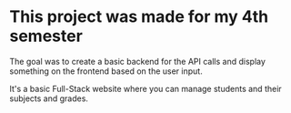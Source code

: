 # This project was made for my 4th semester

The goal was to create a basic backend for the API calls and display something on the frontend based on the user input.

It's a basic  Full-Stack website where you can manage students and their subjects and grades.
